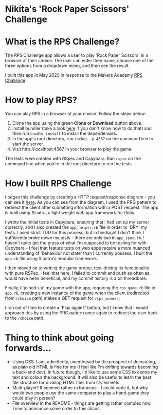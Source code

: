 Nikita's 'Rock Paper Scissors' Challenge
========================================

# What is the RPS Challenge?

The RPS Challenge app allows a user to play 'Rock Paper Scissors' in a browser of their choice. The user can enter their name, choose one of the three options from a dropdown
menu, and then see the result.

I built this app in May 2020 in response to the Makers Academy [RPS Challenge](https://github.com/NikitaDouglas/rps-challenge/blob/master/CHALLENGE.md).

# How to play RPS?

You can play RPS in a browser of your choice. Follow the steps below:

1. Clone the app using the green **Clone or Download** button above.
2. Install bundler (take a look [here](https://bundler.io/) if you don't know how to do that)
and then run `bundle install` to install the dependencies.
3. In the app's root directory, run `rackup -p 4567` on the command line to start the server.
4. Visit http://localhost:4567 in your browser  to play the game.

The tests were created with RSpec and Capybara. Run `rspec` on the command line when you're in the root directory to run the tests.

# How I built RPS Challenge

I began this challenge by creating a HTTP request/response diagram - you can see it [here](). As you can see from the diagram, I used the PRG pattern to redirect
the client after submitting information with a POST request. The app is built using Sinatra, a light weight web app framework for Ruby.

I wrote the initial tests in Capybara, ensuring that I had set up my server correctly, and I also created the `app_helper.rb` file in order to 'DRY' my tests. I
used strict TDD for this process, but in hindsight I don't think I sufficiently broke down my tests - there are only two in `app_spec.rb`. I haven't quite got the grasp of what I'm supposed to be testing for with Capybara - I feel that feature tests on web apps require a more nuanced understanding of 'behaviour not state' than I currently possess. I built
the `app.rb` file using Sinatra's modular framework.

I then moved on to writing the game proper, test-driving its functionality with pure RSPec. I feel that here, I failed to commit and push as often as would have been beneficial, and my commit history is a bit threadbare.

Finally, I 'joined-up' my game with the app, requiring the `rps_game.rb` file in `app.rb`, creating a new instance of the game when the client (redirected from `/choice` path) makes a GET request for `/rps_winner`.

I ran out of time to create a 'Play again?' button, but I know that I would approach this by using the PRG pattern once again to redirect the user back to the `/choice` path.

# Thing to think about going forwards...

- Using CSS. I am, admittedly, unenthused by the prospect of decorating, as plain old HTML is fine for me (I feel like I'm drifting towards becoming a back-end dev). In future though, I'd like to use some CSS to centre my text and colour the background. It will also be useful to learn the best file structure for dividing HTML files from stylesheets.
- Multi-player? It seemed rather extraneous - I could code it, but why would two people use the same computer to play a hand-game they could play in person?
- File overview in the README - things are getting rather complex now. Time to announce some order to this chaos. 
